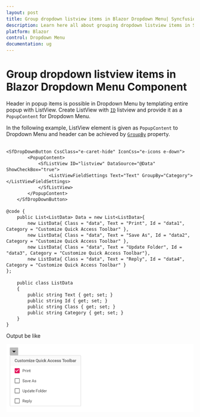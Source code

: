 ```yaml
---
layout: post
title: Group dropdown listview items in Blazor Dropdown Menu| Syncfusion
description: Learn here all about grouping dropdown listview items in Syncfusion Blazor Dropdown Menu component and more.
platform: Blazor
control: Dropdown Menu
documentation: ug
---
```


# Group dropdown listview items in Blazor Dropdown Menu Component

Header in popup items is possible in Dropdown Menu by templating entire popup with ListView. Create ListView with [`ID`](https://help.syncfusion.com/cr/blazor/Syncfusion.Blazor.Lists.SfListView-1.html#Syncfusion_Blazor_Lists_SfListView_1_ID) listview and provide it as a `PopupContent` for Dropdown Menu.

In the following example, ListView element is given as `PopupContent` to Dropdown Menu and header can be achieved by [`GroupBy`](https://help.syncfusion.com/cr/blazor/Syncfusion.Blazor.Lists.FieldSettingsModel.html#Syncfusion_Blazor_Lists_FieldSettingsModel_GroupBy) property.

```cshtml

<SfDropDownButton CssClass="e-caret-hide" IconCss="e-icons e-down">
        <PopupContent>
            <SfListView ID="listview" DataSource="@Data" ShowCheckBox="true">
                <ListViewFieldSettings Text="Text" GroupBy="Category"></ListViewFieldSettings>
            </SfListView>
        </PopupContent>
    </SfDropDownButton>

@code {
    public List<ListData> Data = new List<ListData>{
        new ListData{ Class = "data", Text = "Print", Id = "data1", Category = "Customize Quick Access Toolbar" },
        new ListData{ Class = "data", Text = "Save As", Id = "data2", Category = "Customize Quick Access Toolbar" },
        new ListData{ Class = "data", Text = "Update Folder", Id = "data3", Category = "Customize Quick Access Toolbar"},
        new ListData{ Class = "data", Text = "Reply", Id = "data4", Category = "Customize Quick Access Toolbar" }
};

    public class ListData
    {
        public string Text { get; set; }
        public string Id { get; set; }
        public string Class { get; set; }
        public string Category { get; set; }
    }
}

```

Output be like

![Button Sample](./../images/ddb-listview.png)